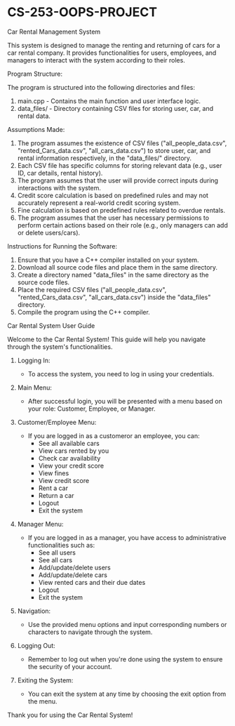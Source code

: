 # CS-253-OOPS-PROJECT

Car Rental Management System

This system is designed to manage the renting and returning of cars for a car rental company. It provides functionalities for users, employees, and managers to interact with the system according to their roles.

Program Structure:

The program is structured into the following directories and files:

1. main.cpp - Contains the main function and user interface logic.
2. data_files/ - Directory containing CSV files for storing user, car, and rental data.

Assumptions Made:

1. The program assumes the existence of CSV files ("all_people_data.csv", "rented_Cars_data.csv", "all_cars_data.csv") to store user, car, and rental information respectively, in the "data_files/" directory.
2. Each CSV file has specific columns for storing relevant data (e.g., user ID, car details, rental history).
3. The program assumes that the user will provide correct inputs during interactions with the system.
4. Credit score calculation is based on predefined rules and may not accurately represent a real-world credit scoring system.
5. Fine calculation is based on predefined rules related to overdue rentals.
6. The program assumes that the user has necessary permissions to perform certain actions based on their role (e.g., only managers can add or delete users/cars).

Instructions for Running the Software:

1. Ensure that you have a C++ compiler installed on your system.
2. Download all source code files and place them in the same directory.
3. Create a directory named "data_files" in the same directory as the source code files.
4. Place the required CSV files ("all_people_data.csv", "rented_Cars_data.csv", "all_cars_data.csv") inside the "data_files" directory.
5. Compile the program using the C++ compiler.



Car Rental System User Guide

Welcome to the Car Rental System! This guide will help you navigate through the system's functionalities.

1. Logging In:
    - To access the system, you need to log in using your credentials.

2. Main Menu:
    - After successful login, you will be presented with a menu based on your role: Customer, Employee, or Manager.

3. Customer/Employee Menu:
    - If you are logged in as a customeror an employee, you can:
        - See all available cars
        - View cars rented by you
        - Check car availability
        - View your credit score
        - View fines
        - View credit score
        - Rent a car
        - Return a car
        - Logout
        - Exit the system

4. Manager Menu:
    - If you are logged in as a manager, you have access to administrative functionalities such as:
        - See all users
        - See all cars
        - Add/update/delete users
        - Add/update/delete cars
        - View rented cars and their due dates
        - Logout
        - Exit the system

5. Navigation:
    - Use the provided menu options and input corresponding numbers or characters to navigate through the system.

6. Logging Out:
    - Remember to log out when you're done using the system to ensure the security of your account.

7. Exiting the System:
    - You can exit the system at any time by choosing the exit option from the menu.

Thank you for using the Car Rental System!

